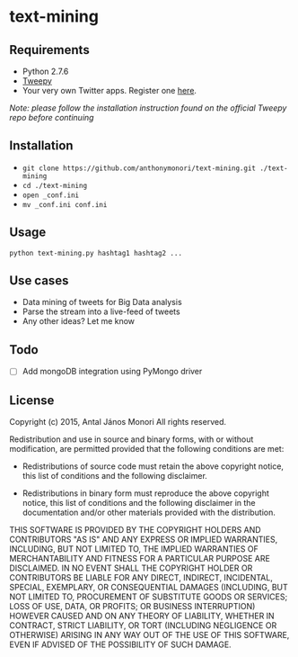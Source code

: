 # text-mining

## Requirements
- Python 2.7.6
- [Tweepy](https://github.com/tweepy/tweepy)
- Your very own Twitter apps. Register one [here](https://apps.twitter.com).

_Note: please follow the installation instruction found on the official Tweepy repo before continuing_

## Installation
- ``` git clone https://github.com/anthonymonori/text-mining.git ./text-mining ```
- ``` cd ./text-mining ```
- ``` open _conf.ini ```
- ``` mv _conf.ini conf.ini ```

## Usage
``` python text-mining.py hashtag1 hashtag2 ... ```

## Use cases
- Data mining of tweets for Big Data analysis
- Parse the stream into a live-feed of tweets
- Any other ideas? Let me know

## Todo
- [ ] Add mongoDB integration using PyMongo driver

## License
Copyright (c) 2015, Antal János Monori
All rights reserved.

Redistribution and use in source and binary forms, with or without
modification, are permitted provided that the following conditions are met:

* Redistributions of source code must retain the above copyright notice, this
  list of conditions and the following disclaimer.

* Redistributions in binary form must reproduce the above copyright notice,
  this list of conditions and the following disclaimer in the documentation
  and/or other materials provided with the distribution.

THIS SOFTWARE IS PROVIDED BY THE COPYRIGHT HOLDERS AND CONTRIBUTORS "AS IS"
AND ANY EXPRESS OR IMPLIED WARRANTIES, INCLUDING, BUT NOT LIMITED TO, THE
IMPLIED WARRANTIES OF MERCHANTABILITY AND FITNESS FOR A PARTICULAR PURPOSE ARE
DISCLAIMED. IN NO EVENT SHALL THE COPYRIGHT HOLDER OR CONTRIBUTORS BE LIABLE
FOR ANY DIRECT, INDIRECT, INCIDENTAL, SPECIAL, EXEMPLARY, OR CONSEQUENTIAL
DAMAGES (INCLUDING, BUT NOT LIMITED TO, PROCUREMENT OF SUBSTITUTE GOODS OR
SERVICES; LOSS OF USE, DATA, OR PROFITS; OR BUSINESS INTERRUPTION) HOWEVER
CAUSED AND ON ANY THEORY OF LIABILITY, WHETHER IN CONTRACT, STRICT LIABILITY,
OR TORT (INCLUDING NEGLIGENCE OR OTHERWISE) ARISING IN ANY WAY OUT OF THE USE
OF THIS SOFTWARE, EVEN IF ADVISED OF THE POSSIBILITY OF SUCH DAMAGE.
